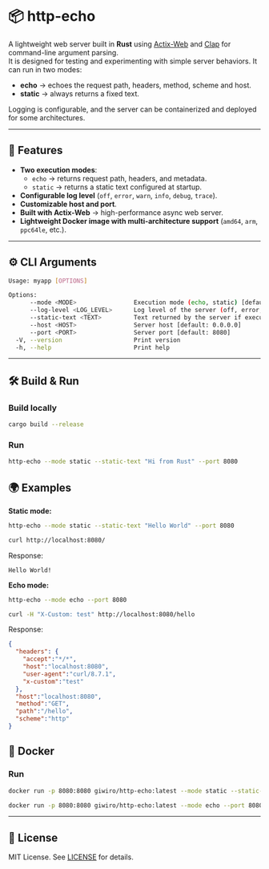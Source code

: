 # 📦 http-echo

A lightweight web server built in **Rust** using [Actix-Web](https://actix.rs/) and [Clap](https://docs.rs/clap) for command-line argument parsing.  
It is designed for testing and experimenting with simple server behaviors.
It can run in two modes:  

- **echo** → echoes the request path, headers, method, scheme and host.  
- **static** → always returns a fixed text.  

Logging is configurable, and the server can be containerized and deployed for some architectures.

---

## 🚀 Features

- **Two execution modes**:  
  - `echo` → returns request path, headers, and metadata.  
  - `static` → returns a static text configured at startup.  
- **Configurable log level** (`off`, `error`, `warn`, `info`, `debug`, `trace`).  
- **Customizable host and port**.  
- **Built with Actix-Web** → high-performance async web server.  
- **Lightweight Docker image with multi-architecture support** (`amd64`, `arm`, `ppc64le`, etc.).  

---

## ⚙️ CLI Arguments

```bash
Usage: myapp [OPTIONS]

Options:
      --mode <MODE>                Execution mode (echo, static) [default: echo]
      --log-level <LOG_LEVEL>      Log level of the server (off, error, warn, info, debug, trace) [default: info]
      --static-text <TEXT>         Text returned by the server if execution mode is static [default: "Hello World!"]
      --host <HOST>                Server host [default: 0.0.0.0]
      --port <PORT>                Server port [default: 8080]
  -V, --version                    Print version
  -h, --help                       Print help
```

---

## 🛠️ Build & Run

### Build locally
```bash
cargo build --release
```

### Run
```bash
http-echo --mode static --static-text "Hi from Rust" --port 8080
```

## 🌍 Examples

**Static mode:**
```bash
http-echo --mode static --static-text "Hello World" --port 8080
```

```bash
curl http://localhost:8080/
```

Response:
```text
Hello World!
```

**Echo mode:**

```bash
http-echo --mode echo --port 8080
```

```bash
curl -H "X-Custom: test" http://localhost:8080/hello
```

Response:
```json
{
  "headers": {
    "accept":"*/*",
    "host":"localhost:8080",
    "user-agent":"curl/8.7.1",
    "x-custom":"test"
  },
  "host":"localhost:8080",
  "method":"GET",
  "path":"/hello",
  "scheme":"http"
}
```


## 🐳 Docker

### Run
```bash
docker run -p 8080:8080 giwiro/http-echo:latest --mode static --static-text "Hello World" --port 8080
```

```bash
docker run -p 8080:8080 giwiro/http-echo:latest --mode echo --port 8080
```


---

## 📜 License

MIT License. See [LICENSE](LICENSE) for details.
